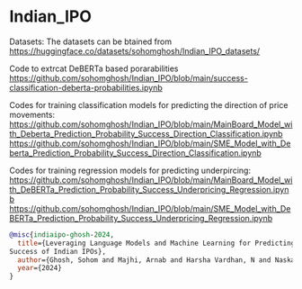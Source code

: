 # Indian_IPO

Datasets: The datasets can be btained from https://huggingface.co/datasets/sohomghosh/Indian_IPO_datasets/

Code to extrcat DeBERTa based porarabilities https://github.com/sohomghosh/Indian_IPO/blob/main/success-classification-deberta-probabilities.ipynb

Codes for training classification models for predicting the direction of price movements:
https://github.com/sohomghosh/Indian_IPO/blob/main/MainBoard_Model_with_Deberta_Prediction_Probability_Success_Direction_Classification.ipynb
https://github.com/sohomghosh/Indian_IPO/blob/main/SME_Model_with_Deberta_Prediction_Probability_Success_Direction_Classification.ipynb

Codes for training regression models for predicting underpircing:
https://github.com/sohomghosh/Indian_IPO/blob/main/MainBoard_Model_with_DeBERTa_Prediction_Probability_Success_Underpricing_Regression.ipynb
https://github.com/sohomghosh/Indian_IPO/blob/main/SME_Model_with_DeBERTa_Prediction_Probability_Success_Underpricing_Regression.ipynb

```bibtex
@misc{indiaipo-ghosh-2024,
  title={Leveraging Language Models and Machine Learning for Predicting
Success of Indian IPOs},
  author={Ghosh, Sohom and Majhi, Arnab and Harsha Vardhan, N and Naskar, Sudip Kumar},
  year={2024}
}
```
